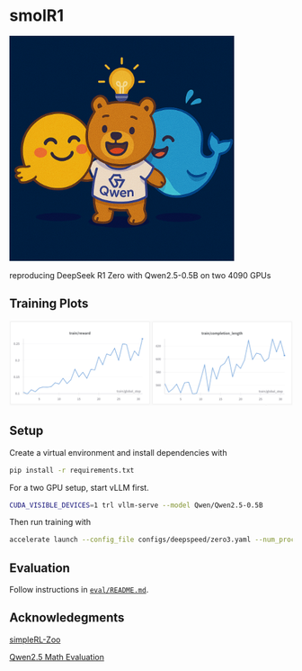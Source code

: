 # smolR1

<img src="assets/logo.png" width="400">


reproducing DeepSeek R1 Zero with Qwen2.5-0.5B on two 4090 GPUs

## Training Plots
<img src="assets/plots.png" width="800">

## Setup
Create a virtual environment and install dependencies with 
```bash
pip install -r requirements.txt
```


For a two GPU setup, start vLLM first.

```bash
CUDA_VISIBLE_DEVICES=1 trl vllm-serve --model Qwen/Qwen2.5-0.5B
```

Then run training with

```bash
accelerate launch --config_file configs/deepspeed/zero3.yaml --num_processes 1 train.py
```

## Evaluation
Follow instructions in [`eval/README.md`](eval/README.md).

## Acknowledegments

[simpleRL-Zoo](https://github.com/hkust-nlp/simpleRL-reason)

[Qwen2.5 Math Evaluation](https://github.com/QwenLM/Qwen2.5-Math)
